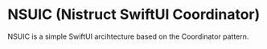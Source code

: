 # NSUIC (Nistruct SwiftUI Coordinator)

NSUIC is a simple SwiftUI arcihtecture based on the Coordinator pattern.
